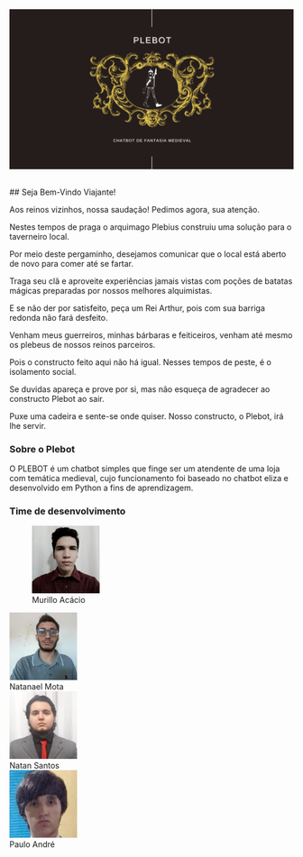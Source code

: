 <img src= "/imgs/plebottmp.png" >

<h2>  </h2>
## Seja Bem-Vindo Viajante!

<p>Aos reinos vizinhos, nossa saudação! Pedimos agora, sua atenção.</p>

<p>Nestes tempos de praga o arquimago Plebius construiu uma solução para o taverneiro local.</p> 
<p>Por meio deste pergaminho, desejamos comunicar que o local está aberto de novo para comer até se fartar.</p>

<p>Traga seu clã e aproveite experiências jamais vistas com poções de batatas mágicas preparadas por nossos melhores alquimistas.</p>
<p>E se não der por satisfeito, peça um Rei Arthur, pois com sua barriga redonda não fará desfeito.</p>

<p>Venham meus guerreiros, minhas bárbaras e feiticeiros, venham até mesmo os plebeus de nossos reinos parceiros. </p>
<p>Pois o constructo feito aqui não há igual. Nesses tempos de peste, é o isolamento social.</p>

<p>Se duvidas apareça e prove por si, mas não esqueça de agradecer ao constructo Plebot ao sair.</p>

<p>Puxe uma cadeira e sente-se onde quiser. Nosso constructo, o Plebot, irá lhe servir.</p>

### Sobre o Plebot

O PLEBOT é um chatbot simples que finge ser um atendente de uma loja com temática medieval, cujo funcionamento foi baseado no chatbot eliza e desenvolvido em Python a fins de aprendizagem.


### Time de desenvolvimento
<figure>
  <div class="round-container">
    <img src="/imgs/mr.png">
  </div>
  <figcaption>
    Murillo Acácio
  </figcaption>
</figure>

<img src = "/imgs/nl.png" text-align = "center"><br>Natanael Mota<br></img>
<img src = "/imgs/nt.png" text-align = "center"><br>Natan Santos<br></img>
<img src = "/imgs/pl.png" text-align = "center"><br>Paulo André<br></img>
